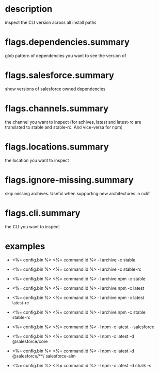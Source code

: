 # description

inspect the CLI version across all install paths

# flags.dependencies.summary

glob pattern of dependencies you want to see the version of

# flags.salesforce.summary

show versions of salesforce owned dependencies

# flags.channels.summary

the channel you want to inspect (for achives, latest and latest-rc are translated to stable and stable-rc. And vice-versa for npm)

# flags.locations.summary

the location you want to inspect

# flags.ignore-missing.summary

skip missing archives. Useful when supporting new architectures in oclif

# flags.cli.summary

the CLI you want to inspect

# examples

- <%= config.bin %> <%= command.id %> -l archive -c stable

- <%= config.bin %> <%= command.id %> -l archive -c stable-rc

- <%= config.bin %> <%= command.id %> -l archive npm -c stable

- <%= config.bin %> <%= command.id %> -l archive npm -c latest

- <%= config.bin %> <%= command.id %> -l archive npm -c latest latest-rc

- <%= config.bin %> <%= command.id %> -l archive npm -c stable stable-rc

- <%= config.bin %> <%= command.id %> -l npm -c latest --salesforce

- <%= config.bin %> <%= command.id %> -l npm -c latest -d @salesforce/core

- <%= config.bin %> <%= command.id %> -l npm -c latest -d @salesforce/\*\*/ salesforce-alm

- <%= config.bin %> <%= command.id %> -l npm -c latest -d chalk -s
